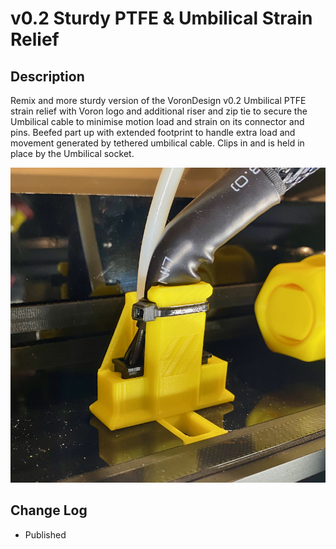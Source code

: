 # v0.2 Sturdy PTFE & Umbilical Strain Relief

 ## Description 

Remix and more sturdy version of the VoronDesign v0.2 Umbilical PTFE strain relief with Voron logo and additional riser and zip tie to secure the Umbilical cable to minimise motion load and strain on its connector and pins.
Beefed part up with extended footprint to handle extra load and movement generated by tethered umbilical cable.  Clips in and is held in place by the Umbilical socket.

![Sturdy_Umbilical_&_PTFE_Strain_Relief.png](images/Sturdy_Umbilical_&_PTFE_Strain_Relief.png)


## Change Log

* Published
